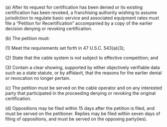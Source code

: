 (a) After its request for certification has been denied or its existing certification has been revoked, a franchising authority wishing to assume jurisdiction to regulate basic service and associated equipment rates must file a “Petition for Recertification” accompanied by a copy of the earlier decision denying or revoking certification.

(b) The petition must:

(1) Meet the requirements set forth in 47 U.S.C. 543(a)(3);

(2) State that the cable system is not subject to effective competition; and

(3) Contain a clear showing, supported by either objectively verifiable data such as a state statute, or by affidavit, that the reasons for the earlier denial or revocation no longer pertain.

(c) The petition must be served on the cable operator and on any interested party that participated in the proceeding denying or revoking the original certification.

(d) Oppositions may be filed within 15 days after the petition is filed, and must be served on the petitioner. Replies may be filed within seven days of filing of oppositions, and must be served on the opposing party(ies).


